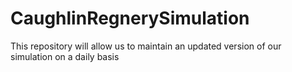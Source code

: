 CaughlinRegnerySimulation
=========================

This repository will allow us to maintain an updated version of our simulation on a daily basis
